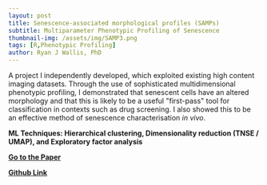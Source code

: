 ```yaml
---
layout: post
title: Senescence-associated morphological profiles (SAMPs)
subtitle: Multiparameter Phenotypic Profiling of Senescence
thumbnail-img: /assets/img/SAMP3.png
tags: [R,Phenotypic Profiling]
author: Ryan J Wallis, PhD
---
```


A project I independently developed, which exploited existing high content imaging datasets. Through the use of sophisticated multidimensional phenotypic profiling, I demonstrated that senescent cells have an altered morphology and that this is likely to be a useful "first-pass" tool for classification in contexts such as drug screening. I also showed this to be an effective method of senescence characterisation _in vivo_.  

**ML Techniques: Hierarchical clustering, Dimensionality reduction (TNSE / UMAP), and  Exploratory factor analysis**

<strong><a href="https://pubmed.ncbi.nlm.nih.gov/35580013/">Go to the Paper</a>

<strong><a href="https://pubmed.ncbi.nlm.nih.gov/35580013/">Github Link</a>
